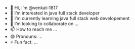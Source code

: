 - 👋 Hi, I’m @venkat-1817
- 👀 I’m interested in java full stack developer
- 🌱 I’m currently learning  java full stack web developement
- 💞️ I’m looking to collaborate on ...
- 📫 How to reach me ...
- 😄 Pronouns: ...
- ⚡ Fun fact: ...

<!---
venkat-1817/venkat-1817 is a ✨ special ✨ repository because its `README.md` (this file) appears on your GitHub profile.
You can click the Preview link to take a look at your changes.
--->
